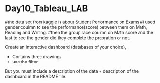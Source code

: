 # Day10_Tableau_LAB
#the data set from kaggle is about Student Performance on Exams
#i used gender coulmn to see the performance(score) between them on Math, Reading and Writing.
#then the group race coulmn on Math score and the last to see the gender did they complete the prepration or not.

Create an interactive dashboard (databases of your choice),

- Contains three drawings
- use the filter

But you must include a description of the data + description of the dashboard in the README file.

